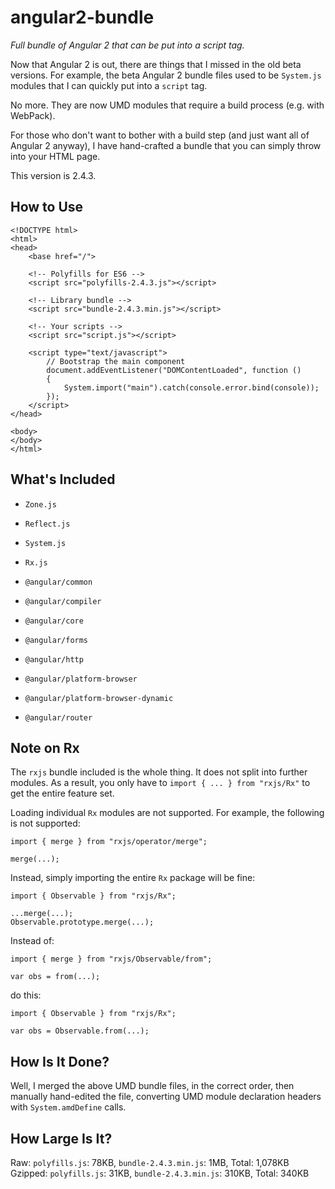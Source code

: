angular2-bundle
===============
*Full bundle of Angular 2 that can be put into a script tag.*

Now that Angular 2 is out, there are things that I missed in the old beta versions.
For example, the beta Angular 2 bundle files used to be `System.js` modules that 
I can quickly put into a `script` tag.

No more. They are now UMD modules that require a build process (e.g. with WebPack).

For those who don't want to bother with a build step (and just want all of Angular 2
anyway), I have hand-crafted a bundle that you can simply throw into your HTML page.

This version is 2.4.3.


How to Use
----------

~~~~~~~~~~ {.html}
<!DOCTYPE html>
<html>
<head>
	<base href="/">

	<!-- Polyfills for ES6 -->
	<script src="polyfills-2.4.3.js"></script>

	<!-- Library bundle -->
	<script src="bundle-2.4.3.min.js"></script>

	<!-- Your scripts -->
	<script src="script.js"></script>

	<script type="text/javascript">
		// Bootstrap the main component
		document.addEventListener("DOMContentLoaded", function ()
		{
			System.import("main").catch(console.error.bind(console));
		});
	</script>
</head>

<body>
</body>
</html>
~~~~~~~~~~


What's Included
---------------

* `Zone.js`
* `Reflect.js`
* `System.js`
* `Rx.js`

* `@angular/common`
* `@angular/compiler`
* `@angular/core`
* `@angular/forms`
* `@angular/http`
* `@angular/platform-browser`
* `@angular/platform-browser-dynamic`
* `@angular/router`


Note on Rx
----------

The `rxjs` bundle included is the whole thing.  It does not split into
further modules.  As a result, you only have to `import { ... } from "rxjs/Rx"`
to get the entire feature set.

Loading individual `Rx` modules are not supported.  For example, the following
is not supported:

~~~~~~~~ {.js}
import { merge } from "rxjs/operator/merge";

merge(...);
~~~~~~~~

Instead, simply importing the entire `Rx` package will be fine:

~~~~~~~~ {.js}
import { Observable } from "rxjs/Rx";

...merge(...);
Observable.prototype.merge(...);
~~~~~~~~

Instead of:


~~~~~~~~ {.js}
import { merge } from "rxjs/Observable/from";

var obs = from(...);
~~~~~~~~

do this:

~~~~~~~~ {.js}
import { Observable } from "rxjs/Rx";

var obs = Observable.from(...);
~~~~~~~~


How Is It Done?
---------------

Well, I merged the above UMD bundle files, in the correct order, then
manually hand-edited the file, converting UMD module declaration headers
with `System.amdDefine` calls.


How Large Is It?
----------------

Raw: `polyfills.js`: 78KB, `bundle-2.4.3.min.js`: 1MB, Total: 1,078KB  
Gzipped: `polyfills.js`: 31KB, `bundle-2.4.3.min.js`: 310KB, Total: 340KB  
